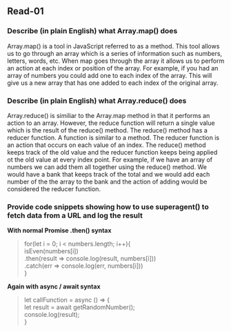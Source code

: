 ## Read-01

### Describe (in plain English) what Array.map() does
Array.map() is a tool in JavaScript referred to as a method. This tool allows us to go through an array which is a series of information such as numbers, letters, words, etc. When map goes through the array it allows us to perform an action at each index or position of the array. For example, if you had an array of numbers you could add one to each index of the array. This will give us a new array that has one added to each index of the original array.

### Describe (in plain English) what Array.reduce() does
Array.reduce() is similiar to the Array.map method in that it performs an action to an array. However, the reduce function will return a single value which is the result of the reduce() method. The reduce() method has a reducer function. A function is similar to a method. The reducer function is an action that occurs on each value of an index. The reduce() method keeps track of the old value and the reducer function keeps being applied ot the old value at every index point. For example, if we have an array of numbers we can add them all together using the reduce() method. We would have a bank that keeps track of the total and we would add each number of the the array to the bank and the action of adding would be considered the reducer function.

### Provide code snippets showing how to use superagent() to fetch data from a URL and log the result
**With normal Promise .then() syntax**
> for(let i = 0; i < numbers.length; i++){  
>  isEven(numbers[i])  
>  .then(result => console.log(result, numbers[i]))  
>  .catch(err => console.log(err, numbers[i]))  
> }

**Again with async / await syntax**
> let callFunction = async () => {  
>    let result = await getRandomNumber();  
>    console.log(result);  
> }
